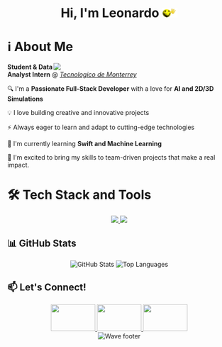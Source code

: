 <h1 align="center"><b>Hi, I'm Leonardo </b><img src="hi.gif" width="35"></h1>

# ℹ️ About Me
<img align="right" width="400" src="./Stark.gif" style="margin-top: 0px">

**Student & Data Analyst Intern** @ *[Tecnologico de Monterrey](https://tec.mx/es)*  

🔍 I'm a **Passionate Full-Stack Developer** with a love for **AI and 2D/3D Simulations**  

💡 I love building creative and innovative projects  

⚡ Always eager to learn and adapt to cutting-edge technologies  

🌱 I'm currently learning **Swift and Machine Learning**  

👯 I'm excited to bring my skills to team-driven projects that make a real impact.

# 🛠️ Tech Stack and Tools
<div align="center">
  <a href="https://skillicons.dev">
    <img src="https://skillicons.dev/icons?i=py,cpp,cs,js,html,css,react,swift,unity,godot" />
    <img src="https://skillicons.dev/icons?i=figma,git,mysql,nextjs,firebase,postman,matlab,r,tailwind,blender" />
  </a>
</div>

## 📊 GitHub Stats
<div align="center">
 <img height="195" src="https://github-readme-stats.vercel.app/api?username=LeoPeque&show_icons=true&theme=github_dark" alt="GitHub Stats" />
 
 <img height="195" src="https://github-readme-stats-psi-bice.vercel.app/api/top-langs/?username=LeoPeque&theme=github_dark&hide=jupyter%20notebook,HLSL,ShaderLab&langs_count=8&count_private=true&include_all_commits=true&layout=compact" alt="Top Languages" />
</div>

## 📫 Let's Connect!
<div align="center">
<a href="https://www.linkedin.com/in/leonardo-peque%C3%B1o-moreno-25bb0a2a2">
  <img src="https://img.shields.io/badge/LinkedIn-0A66C2?style=for-the-badge&logo=linkedin&logoColor=white" width="100" height="60"/>
</a>
<a href="mailto:lpequenom@gmail.com">
  <img src="https://img.shields.io/badge/Gmail-EA4335?style=for-the-badge&logo=gmail&logoColor=white" width="100" height="60"/>
</a>
<a href="https://leosportfoliowebsite.super.site">
  <img src="https://img.shields.io/badge/Portfolio-4285F4?style=for-the-badge&logo=firefox-browser&logoColor=white" width="100" height="60"/>
</a>
</div>

<div align="center">
  <img src="https://capsule-render.vercel.app/api?type=waving&height=100&color=1C768F&text=-nl-&reversal=false&section=footer&fontAlignY=100&fontAlign=100&strokeWidth=14" alt="Wave footer" />
</div>
